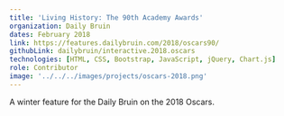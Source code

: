 ```yaml
---
title: 'Living History: The 90th Academy Awards'
organization: Daily Bruin
dates: February 2018
link: https://features.dailybruin.com/2018/oscars90/
githubLink: dailybruin/interactive.2018.oscars
technologies: [HTML, CSS, Bootstrap, JavaScript, jQuery, Chart.js]
role: Contributor
image: '../../../images/projects/oscars-2018.png'
---
```


A winter feature for the Daily Bruin on the 2018 Oscars.
